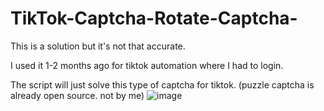 # TikTok-Captcha-Rotate-Captcha-
This is a solution but it's not that accurate. 

I used it 1-2 months ago for tiktok automation where I had to login.

The script will just solve this type of captcha for tiktok. (puzzle captcha is already open source. not by me)
![image](https://user-images.githubusercontent.com/82040488/232564752-33f1860e-7970-40aa-b90d-dc7ccd9b18df.png)


